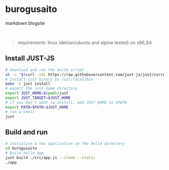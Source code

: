 # burogusaito
markdown blogsite

<br>

> requirements: linux (debian/ubuntu and alpine tested) on x86_64

## Install JUST-JS

```bash
# download and run the build script
sh -c "$(curl -sSL https://raw.githubusercontent.com/just-js/just/current/install.sh)"
# install just binary to /usr/local/bin
make -C just install
# export the just home directory
export JUST_HOME=$(pwd)/just
export JUST_TARGET=$JUST_HOME
# if you don't want to install, add JUST_HOME to SPATH
export PATH=$PATH:$JUST_HOME
# run a shell
just
```

## Build and run

```bash
# initialise a new application in the hello directory
cd burogusaito
# build hello app
just build ./src/app.js --clean --static
./app
```